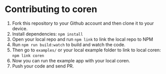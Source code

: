 # Contributing to coren

1. Fork this repository to your Github account and then clone it to your device.
2. Install dependencies: `npm install`
3. Open your local repo and run `npm link` to link the local repo to NPM
4. Run `npm run build:watch` to build and watch the code.
5. Then go to `examples/` or your local example folder to link to local coren: `npm link coren`
6. Now you can run the example app with your local coren.
7. Push your code and send PR.
